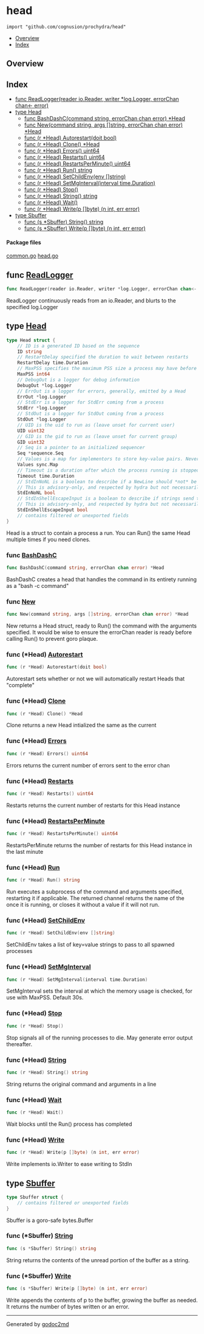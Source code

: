 

# head
`import "github.com/cognusion/prochydra/head"`

* [Overview](#pkg-overview)
* [Index](#pkg-index)

## <a name="pkg-overview">Overview</a>



## <a name="pkg-index">Index</a>
* [func ReadLogger(reader io.Reader, writer *log.Logger, errorChan chan&lt;- error)](#ReadLogger)
* [type Head](#Head)
  * [func BashDashC(command string, errorChan chan error) *Head](#BashDashC)
  * [func New(command string, args []string, errorChan chan error) *Head](#New)
  * [func (r *Head) Autorestart(doit bool)](#Head.Autorestart)
  * [func (r *Head) Clone() *Head](#Head.Clone)
  * [func (r *Head) Errors() uint64](#Head.Errors)
  * [func (r *Head) Restarts() uint64](#Head.Restarts)
  * [func (r *Head) RestartsPerMinute() uint64](#Head.RestartsPerMinute)
  * [func (r *Head) Run() string](#Head.Run)
  * [func (r *Head) SetChildEnv(env []string)](#Head.SetChildEnv)
  * [func (r *Head) SetMgInterval(interval time.Duration)](#Head.SetMgInterval)
  * [func (r *Head) Stop()](#Head.Stop)
  * [func (r *Head) String() string](#Head.String)
  * [func (r *Head) Wait()](#Head.Wait)
  * [func (r *Head) Write(p []byte) (n int, err error)](#Head.Write)
* [type Sbuffer](#Sbuffer)
  * [func (s *Sbuffer) String() string](#Sbuffer.String)
  * [func (s *Sbuffer) Write(p []byte) (n int, err error)](#Sbuffer.Write)


#### <a name="pkg-files">Package files</a>
[common.go](https://github.com/cognusion/prochydra/tree/master/head/common.go) [head.go](https://github.com/cognusion/prochydra/tree/master/head/head.go)





## <a name="ReadLogger">func</a> [ReadLogger](https://github.com/cognusion/prochydra/tree/master/head/common.go?s=156:233#L12)
``` go
func ReadLogger(reader io.Reader, writer *log.Logger, errorChan chan<- error)
```
ReadLogger continuously reads from an io.Reader, and blurts to the specified log.Logger




## <a name="Head">type</a> [Head](https://github.com/cognusion/prochydra/tree/master/head/head.go?s=442:2298#L26)
``` go
type Head struct {
    // ID is a generated ID based on the sequence
    ID string
    // RestartDelay specified the duration to wait between restarts
    RestartDelay time.Duration
    // MaxPSS specifies the maximum PSS size a process may have before being killed
    MaxPSS int64
    // DebugOut is a logger for debug information
    DebugOut *log.Logger
    // ErrOut is a logger for errors, generally, emitted by a Head
    ErrOut *log.Logger
    // StdErr is a logger for StdErr coming from a process
    StdErr *log.Logger
    // StdOut is a logger for StdOut coming from a process
    StdOut *log.Logger
    // UID is the uid to run as (leave unset for current user)
    UID uint32
    // GID is the gid to run as (leave unset for current group)
    GID uint32
    // Seq is a pointer to an initialized sequencer
    Seq *sequence.Seq
    // Values is a map for implementors to store key-value pairs. Never consulted by the Head library.
    Values sync.Map
    // Timeout is a duration after which the process running is stopped, subject to  Autorestart
    Timeout time.Duration
    // StdInNoNL is a boolean to describe if a NewLine should *not* be appended to lines written to StdIn.
    // This is advisory-only, and respected by hydra but not necessarily others.
    StdInNoNL bool
    // StdInShellEscapeInput is a boolean to describe if strings send to StdIn should be shell-escaped.
    // This is advisory-only, and respected by hydra but not necessarily others.
    StdInShellEscapeInput bool
    // contains filtered or unexported fields
}

```
Head is a struct to contain a process a run. You can Run() the same Head multiple times if
you need clones.







### <a name="BashDashC">func</a> [BashDashC](https://github.com/cognusion/prochydra/tree/master/head/head.go?s=2400:2458#L77)
``` go
func BashDashC(command string, errorChan chan error) *Head
```
BashDashC creates a head that handles the command in its entirety running as a "bash -c command"


### <a name="New">func</a> [New](https://github.com/cognusion/prochydra/tree/master/head/head.go?s=2715:2782#L84)
``` go
func New(command string, args []string, errorChan chan error) *Head
```
New returns a Head struct, ready to Run() the command with the arguments
specified. It would be wise to ensure the errorChan reader is ready before calling
Run() to prevent goro plaque.





### <a name="Head.Autorestart">func</a> (\*Head) [Autorestart](https://github.com/cognusion/prochydra/tree/master/head/head.go?s=4257:4294#L141)
``` go
func (r *Head) Autorestart(doit bool)
```
Autorestart sets whether or not we will automatically restart Heads that "complete"




### <a name="Head.Clone">func</a> (\*Head) [Clone](https://github.com/cognusion/prochydra/tree/master/head/head.go?s=3427:3455#L108)
``` go
func (r *Head) Clone() *Head
```
Clone returns a new Head intialized the same as the current




### <a name="Head.Errors">func</a> (\*Head) [Errors](https://github.com/cognusion/prochydra/tree/master/head/head.go?s=9334:9364#L336)
``` go
func (r *Head) Errors() uint64
```
Errors returns the current number of errors sent to the error chan




### <a name="Head.Restarts">func</a> (\*Head) [Restarts](https://github.com/cognusion/prochydra/tree/master/head/head.go?s=9481:9513#L341)
``` go
func (r *Head) Restarts() uint64
```
Restarts returns the current number of restarts for this Head instance




### <a name="Head.RestartsPerMinute">func</a> (\*Head) [RestartsPerMinute](https://github.com/cognusion/prochydra/tree/master/head/head.go?s=9655:9696#L347)
``` go
func (r *Head) RestartsPerMinute() uint64
```
RestartsPerMinute returns the number of restarts for this Head instance in
the last minute




### <a name="Head.Run">func</a> (\*Head) [Run](https://github.com/cognusion/prochydra/tree/master/head/head.go?s=4897:4924#L159)
``` go
func (r *Head) Run() string
```
Run executes a subprocess of the command and arguments specified, restarting
it if applicable. The returned channel returns the name of the once it is
running, or closes it without a value if it will not run.




### <a name="Head.SetChildEnv">func</a> (\*Head) [SetChildEnv](https://github.com/cognusion/prochydra/tree/master/head/head.go?s=4106:4146#L136)
``` go
func (r *Head) SetChildEnv(env []string)
```
SetChildEnv takes a list of key=value strings to pass to all spawned processes




### <a name="Head.SetMgInterval">func</a> (\*Head) [SetMgInterval](https://github.com/cognusion/prochydra/tree/master/head/head.go?s=4437:4489#L147)
``` go
func (r *Head) SetMgInterval(interval time.Duration)
```
SetMgInterval sets the interval at which the memory usage is checked, for use with MaxPSS.
Default 30s.




### <a name="Head.Stop">func</a> (\*Head) [Stop](https://github.com/cognusion/prochydra/tree/master/head/head.go?s=8995:9016#L327)
``` go
func (r *Head) Stop()
```
Stop signals all of the running processes to die. May generate error
output thereafter.




### <a name="Head.String">func</a> (\*Head) [String](https://github.com/cognusion/prochydra/tree/master/head/head.go?s=4583:4613#L152)
``` go
func (r *Head) String() string
```
String returns the original command and arguments in a line




### <a name="Head.Wait">func</a> (\*Head) [Wait](https://github.com/cognusion/prochydra/tree/master/head/head.go?s=9793:9814#L352)
``` go
func (r *Head) Wait()
```
Wait blocks until the Run() process has completed




### <a name="Head.Write">func</a> (\*Head) [Write](https://github.com/cognusion/prochydra/tree/master/head/head.go?s=3896:3945#L129)
``` go
func (r *Head) Write(p []byte) (n int, err error)
```
Write implements io.Writer to ease writing to StdIn




## <a name="Sbuffer">type</a> [Sbuffer](https://github.com/cognusion/prochydra/tree/master/head/common.go?s=731:794#L42)
``` go
type Sbuffer struct {
    // contains filtered or unexported fields
}

```
Sbuffer is a goro-safe bytes.Buffer










### <a name="Sbuffer.String">func</a> (\*Sbuffer) [String](https://github.com/cognusion/prochydra/tree/master/head/common.go?s=1135:1168#L56)
``` go
func (s *Sbuffer) String() string
```
String returns the contents of the unread portion of the buffer as a string.




### <a name="Sbuffer.Write">func</a> (\*Sbuffer) [Write](https://github.com/cognusion/prochydra/tree/master/head/common.go?s=931:983#L49)
``` go
func (s *Sbuffer) Write(p []byte) (n int, err error)
```
Write appends the contents of p to the buffer, growing the buffer as needed. It returns
the number of bytes written or an error.








- - -
Generated by [godoc2md](http://github.com/cognusion/godoc2md)
